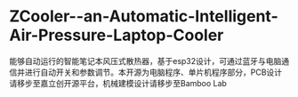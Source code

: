 # ZCooler--an-Automatic-Intelligent-Air-Pressure-Laptop-Cooler
能够自动运行的智能笔记本风压式散热器，基于esp32设计，可通过蓝牙与电脑通信并进行自动开关和参数调节。本开源为电脑程序、单片机程序部分，PCB设计请移步至嘉立创开源平台，机械建模设计请移步至Bamboo Lab

